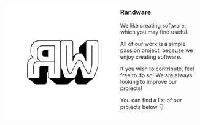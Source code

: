 <dl>
  <img align="left" height="300" src="https://github.com/Randware/.github/raw/main/profile/randware-logo" alt="The Randware logo">
</dl>

### Randware
We like creating software, which you may find useful.

All of our work is a simple passion project, because we enjoy creating software.

If you wish to contribute, feel free to do so! We are always looking to improve our projects!

You can find a list of our projects below 👇
